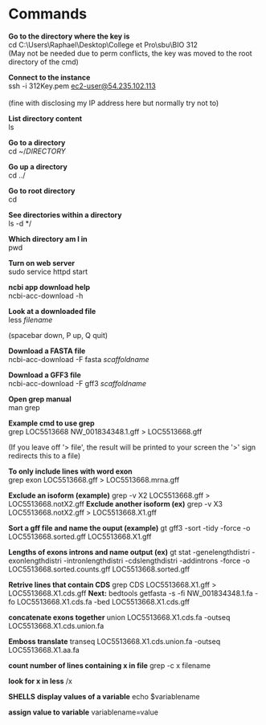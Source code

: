 # Commands

**Go to the directory where the key is**<br/>
cd C:\Users\Raphael\Desktop\College et Pro\sbu\BIO 312<br/>
(May not be needed due to perm conflicts, the key was moved to the root directory of the cmd)<br/>

**Connect to the instance**<br/>
ssh -i 312Key.pem ec2-user@54.235.102.113<br/>            
(fine with disclosing my IP address here but normally try not to)<br/>

**List directory content**<br/>
ls<br/>

**Go to a directory**<br/>
cd ~/*DIRECTORY*<br/>

**Go up a directory**<br/>
cd ../<br/>

**Go to root directory**<br/>
cd<br/>

**See directories within a directory**<br/>
ls -d */<br/>

**Which directory am I in**<br/>
pwd<br/>

**Turn on web server**<br/>
sudo service httpd start<br/>

**ncbi app download help**<br/>
ncbi-acc-download -h<br/>

**Look at a downloaded file**<br/>
less *filename*<br/>

(spacebar down, P up, Q quit)<br/>

**Download a FASTA file**<br/>
ncbi-acc-download -F fasta *scaffoldname*<br/>

**Download a GFF3 file**<br/>
ncbi-acc-download -F gff3 *scaffoldname*<br/>

**Open grep manual**<br/>
man grep<br/>

**Example cmd to use grep**<br/>
grep LOC5513668 NW_001834348.1.gff > LOC5513668.gff<br/>

(If you leave off '> file', the result will be printed to your screen the '>' sign redirects this to a file)<br/>

**To only include lines with word exon**<br/>
grep exon LOC5513668.gff > LOC5513668.mrna.gff<br/>

**Exclude an isoform (example)**
grep -v X2 LOC5513668.gff > LOC5513668.notX2.gff
**Exclude another isoform (ex)**
grep -v X3 LOC5513668.notX2.gff > LOC5513668.X1.gff

**Sort a gff file and name the ouput (example)**
gt gff3 -sort  -tidy -force -o LOC5513668.sorted.gff LOC5513668.X1.gff

**Lengths of exons introns and name output (ex)**
gt stat -genelengthdistri -exonlengthdistri -intronlengthdistri -cdslengthdistri -addintrons -force  -o LOC5513668.sorted.counts.gff LOC5513668.sorted.gff

**Retrive lines that contain CDS**
grep CDS LOC5513668.X1.gff > LOC5513668.X1.cds.gff
**Next:**
bedtools getfasta -s -fi NW_001834348.1.fa -fo LOC5513668.X1.cds.fa -bed LOC5513668.X1.cds.gff

**concatenate exons together**
union LOC5513668.X1.cds.fa -outseq LOC5513668.X1.cds.union.fa

**Emboss translate**
transeq LOC5513668.X1.cds.union.fa -outseq LOC5513668.X1.aa.fa

**count number of lines containing x in file**
grep -c x filename

**look for x in less**
/x


**SHELLS**
**display values of a variable**
echo $variablename

**assign value to variable**
variablename=value
